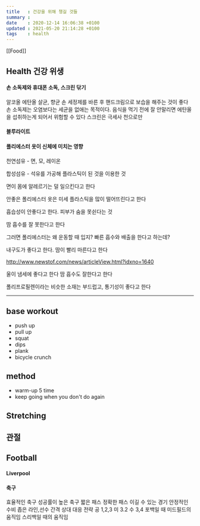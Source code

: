 ```yaml
---
title   : 건강을 위해 챙길 것들
summary :
date    : 2020-12-14 16:06:38 +0100
updated : 2021-05-20 21:14:28 +0100
tags    : health
---
```


[[Food]]

## Health 건강 위생
#### 손 소독제와 휴대폰 소독, 스크린 닦기
알코올
에탄올
살균, 향균
손 세정제를 바른 후 핸드크림으로 보습을 해주는 것이 좋다
손 소독제는 오염보다는 세균을 없애는 목적이다.
음식을 먹기 전에 잘 안말리면 에탄올을 섭취하는게 되어서 위험할 수 있다
스크린은 극세사 천으로만

#### 블루라이트



#### 폴리에스터 옷이 신체에 미치는 영향

천연섬유 - 면, 모, 레이온

합성섬유 - 석유를 가공해 플라스틱이 된 것을 이용한 것

면이 몸에 알레르기는 덜 일으킨다고 한다

안좋은 폴리에스터 옷은 미세 플라스틱을 많이 떨어뜨린다고 한다

흡습성이 안좋다고 한다. 피부가 숨을 못쉰다는 것

땀 흡수를 잘 못한다고 한다

그러면 폴리에스터는 왜 운동할 때 입지? 빠른 흡수와 배출을 한다고 하는데?

내구도가 좋다고 한다. 땀이 빨리 마른다고 한다

http://www.newstof.com/news/articleView.html?idxno=1640

울이 냄세에 좋다고 한다 땀 흡수도 잘한다고 한다

폴리프로필렌이라는 비슷한 소재는 부드럽고, 통기성이 좋다고 한다



---

## base workout
- push up
- pull up
- squat
- dips
- plank
- bicycle crunch

## method
- warm-up 5 time
- keep going when you don't do again

## Stretching

## 관절

## Football
#### Liverpool

#### 축구
효율적인 축구
성공률이 높은 축구
짧은 패스
정확한 패스
이길 수 있는 경기
안정적인 수비
좁은 라인,선수 간격
상대 대응 전략
공 1,2,3
미 3.2
수 3,4
포백일 때 미드필드의 움직임
스리백일 때의 움직임
